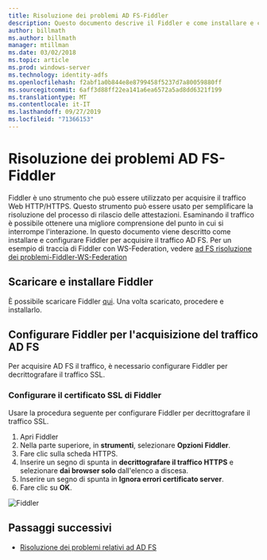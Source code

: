 ```yaml
---
title: Risoluzione dei problemi AD FS-Fiddler
description: Questo documento descrive il Fiddler e come installare e configurare Fiddler per risolvere i problemi relativi alle attestazioni AD FS
author: billmath
ms.author: billmath
manager: mtillman
ms.date: 03/02/2018
ms.topic: article
ms.prod: windows-server
ms.technology: identity-adfs
ms.openlocfilehash: f2abf1a0b844e8e8799458f5237d7a80059880ff
ms.sourcegitcommit: 6aff3d88ff22ea141a6ea6572a5ad8dd6321f199
ms.translationtype: MT
ms.contentlocale: it-IT
ms.lasthandoff: 09/27/2019
ms.locfileid: "71366153"
---
```

# <a name="ad-fs-troubleshooting---fiddler"></a>Risoluzione dei problemi AD FS-Fiddler
Fiddler è uno strumento che può essere utilizzato per acquisire il traffico Web HTTP/HTTPS.  Questo strumento può essere usato per semplificare la risoluzione del processo di rilascio delle attestazioni.  Esaminando il traffico è possibile ottenere una migliore comprensione del punto in cui si interrompe l'interazione.  In questo documento viene descritto come installare e configurare Fiddler per acquisire il traffico AD FS.  Per un esempio di traccia di Fiddler con WS-Federation, vedere [ad FS risoluzione dei problemi-Fiddler-WS-Federation](ad-fs-tshoot-fiddler-ws-fed.md)

## <a name="download-and-install-fiddler"></a>Scaricare e installare Fiddler
È possibile scaricare Fiddler [qui](https://www.telerik.com/download/fiddler).  Una volta scaricato, procedere e installarlo.

## <a name="configure-fiddler-to-capture-ad-fs-traffic"></a>Configurare Fiddler per l'acquisizione del traffico AD FS
Per acquisire AD FS il traffico, è necessario configurare Fiddler per decrittografare il traffico SSL. 

### <a name="configure-the-fiddler-ssl-certificate"></a>Configurare il certificato SSL di Fiddler
 Usare la procedura seguente per configurare Fiddler per decrittografare il traffico SSL.

1.  Apri Fiddler
2.  Nella parte superiore, in **strumenti**, selezionare **Opzioni Fiddler**.
3.  Fare clic sulla scheda HTTPS.
4.  Inserire un segno di spunta in **decrittografare il traffico HTTPS** e selezionare **dai browser solo** dall'elenco a discesa.
5.  Inserire un segno di spunta in **Ignora errori certificato server**.
6.  Fare clic su **OK**.

![Fiddler](media/ad-fs-tshoot-fiddler/fiddler1.png)

## <a name="next-steps"></a>Passaggi successivi

- [Risoluzione dei problemi relativi ad AD FS](ad-fs-tshoot-overview.md)